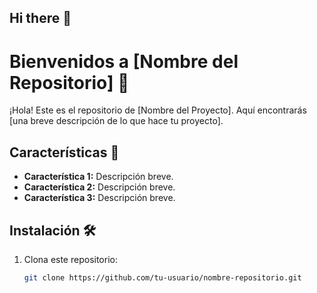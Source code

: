 ## Hi there 👋

<!--
**sebastian-salinas/sebastian-salinas** is a ✨ _special_ ✨ repository because its `README.md` (this file) appears on your GitHub profile.

Here are some ideas to get you started:

- 🔭 I’m currently working on ...
- 🌱 I’m currently learning ...
- 👯 I’m looking to collaborate on ...
- 🤔 I’m looking for help with ...
- 💬 Ask me about ...
- 📫 How to reach me: ...
- 😄 Pronouns: ...
- ⚡ Fun fact: ...
-->

# Bienvenidos a [Nombre del Repositorio] 🎉

¡Hola! Este es el repositorio de [Nombre del Proyecto]. Aquí encontrarás [una breve descripción de lo que hace tu proyecto].

## Características 🚀

- **Característica 1:** Descripción breve.
- **Característica 2:** Descripción breve.
- **Característica 3:** Descripción breve.

## Instalación 🛠️

1. Clona este repositorio:
   ```bash
   git clone https://github.com/tu-usuario/nombre-repositorio.git
